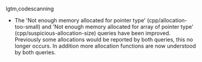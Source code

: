 lgtm,codescanning
* The 'Not enough memory allocated for pointer type' (cpp/allocation-too-small) and 'Not enough memory allocated for array of pointer type' (cpp/suspicious-allocation-size) queries have been improved. Previously some allocations would be reported by both queries, this no longer occurs. In addition more allocation functions are now understood by both queries.
